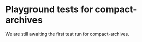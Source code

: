 # Playground tests for compact-archives
We are still awaiting the first test run for compact-archives.
